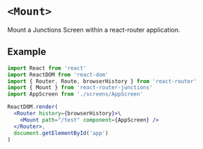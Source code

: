 # `<Mount>`

Mount a Junctions Screen within a react-router application.

## Example

```jsx
import React from 'react'
import ReactDOM from 'react-dom'
import { Router, Route, browserHistory } from 'react-router'
import { Mount } from 'react-router-junctions'
import AppScreen from './screens/AppScreen'

ReactDOM.render(
  <Router history={browserHistory}>\
    <Mount path="/test" component={AppScreen} />
  </Router>,
  document.getElementById('app')
)
```
